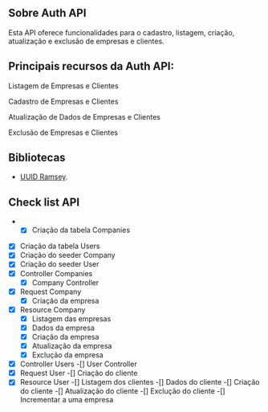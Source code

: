 ## Sobre Auth API
Esta API oferece funcionalidades para o cadastro, listagem, criação, atualização e exclusão de empresas e clientes.

## Principais recursos da Auth API:
Listagem de Empresas e Clientes

Cadastro de Empresas e Clientes

Atualização de Dados de Empresas e Clientes

Exclusão de Empresas e Clientes

## Bibliotecas
- [UUID Ramsey](https://github.com/ramsey/uuid).

## Check list API
- - [x] Criação da tabela Companies
- [x] Criação da tabela Users
- [x] Criação do seeder Company
- [x] Criação do seeder User
- [x] Controller Companies
    - [x] Company Controller
- [x] Request Company
    - [x] Criação da empresa
- [x] Resource Company
    - [x] Listagem das empresas
    - [x] Dados da empresa
    - [x] Criação da empresa
    - [x] Atualização da empresa
    - [x] Exclução da empresa
- [x] Controller Users
    -[] User Controller
- [x] Request User
    -[] Criação do cliente  
- [x] Resource User
    -[] Listagem dos clientes
    -[] Dados do cliente
    -[] Criação do cliente
    -[] Atualização do cliente
    -[] Exclução do cliente
    -[] Incrementar a uma empresa
